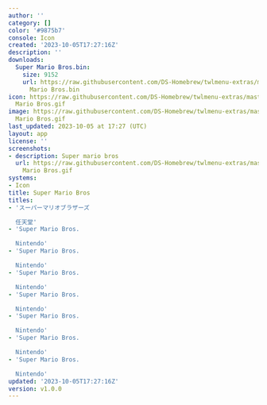 ```yaml
---
author: ''
category: []
color: '#9875b7'
console: Icon
created: '2023-10-05T17:27:16Z'
description: ''
downloads:
  Super Mario Bros.bin:
    size: 9152
    url: https://raw.githubusercontent.com/DS-Homebrew/twlmenu-extras/master/_nds/TWiLightMenu/icons/Super
      Mario Bros.bin
icon: https://raw.githubusercontent.com/DS-Homebrew/twlmenu-extras/master/_nds/TWiLightMenu/icons/gif/Super
  Mario Bros.gif
image: https://raw.githubusercontent.com/DS-Homebrew/twlmenu-extras/master/_nds/TWiLightMenu/icons/gif/Super
  Mario Bros.gif
last_updated: 2023-10-05 at 17:27 (UTC)
layout: app
license: ''
screenshots:
- description: Super mario bros
  url: https://raw.githubusercontent.com/DS-Homebrew/twlmenu-extras/master/_nds/TWiLightMenu/icons/gif/Super
    Mario Bros.gif
systems:
- Icon
title: Super Mario Bros
titles:
- 'スーパーマリオブラザーズ

  任天堂'
- 'Super Mario Bros.

  Nintendo'
- 'Super Mario Bros.

  Nintendo'
- 'Super Mario Bros.

  Nintendo'
- 'Super Mario Bros.

  Nintendo'
- 'Super Mario Bros.

  Nintendo'
- 'Super Mario Bros.

  Nintendo'
- 'Super Mario Bros.

  Nintendo'
updated: '2023-10-05T17:27:16Z'
version: v1.0.0
---
```

